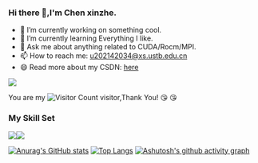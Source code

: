 ### Hi there 👋,I'm Chen xinzhe.

- 🔭 I’m currently working on something cool.
- 🌱 I’m currently learning Everything I like.
- 💬 Ask me about anything related to CUDA/Rocm/MPI.
- 📫 How to reach me: u202142034@xs.ustb.edu.cn
- 😄 Read more about my CSDN: [here](https://blog.csdn.net/m0_61035708?type=blog)

![](https://github-readme-stats.vercel.app/api?username=xinzhechen&show_icons=true&theme=transparent)

You are my ![Visitor Count](https://profile-counter.glitch.me/wisdom-zhe/count.svg) visitor,Thank You! :kissing_heart: :kissing_heart:

### My Skill Set

![](https://img.shields.io/badge/Java-ED8B00?style=for-the-badge&logo=openjdk&logoColor=white)![](https://img.shields.io/badge/Python-3776AB?style=for-the-badge&logo=python&logoColor=white)


[![Anurag's GitHub stats](https://github-readme-stats.vercel.app/api?username=xinzhechen)](https://github.com/anuraghazra/github-readme-stats)
[![Top Langs](https://github-readme-stats.vercel.app/api/top-langs/?username=xinzhechen)](https://github.com/anuraghazra/github-readme-stats)
[![Ashutosh's github activity graph](https://github-readme-activity-graph.vercel.app/graph?username=xinzhechen&theme=react)](https://github.com/ashutosh00710/github-readme-activity-graph)

